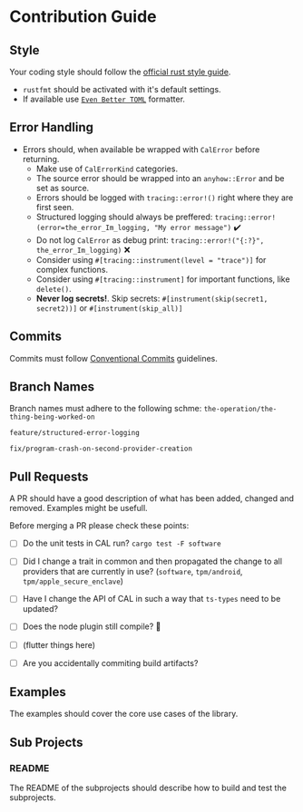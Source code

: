 # Contribution Guide

## Style

Your coding style should follow the [official rust style guide](https://doc.rust-lang.org/nightly/style-guide/).

* `rustfmt` should be activated with it's default settings.
* If available use [`Even Better TOML`](https://marketplace.visualstudio.com/items?itemName=tamasfe.even-better-toml) formatter.


## Error Handling

* Errors should, when available be wrapped with `CalError` before returning. 
    * Make use of `CalErrorKind` categories. 
    * The source error should be wrapped into an `anyhow::Error` and be set as source.
    * Errors should be logged with `tracing::error!()` right where they are first seen.
    * Structured logging should always be preffered: `tracing::error!(error=the_error_Im_logging, "My error message")` ✔️
    * Do not log `CalError` as debug print: `tracing::error!("{:?}", the_error_Im_logging)` ❌
    * Consider using `#[tracing::instrument(level = "trace")]` for complex functions.
    * Consider using `#[tracing::instrument]` for important functions, like `delete()`.
    * **Never log secrets!**. Skip secrets: `#[instrument(skip(secret1, secret2))]` or `#[instrument(skip_all)]`


## Commits

Commits must follow [Conventional Commits](https://www.conventionalcommits.org/en/v1.0.0/) guidelines.


## Branch Names

Branch names must adhere to the following schme: `the-operation/the-thing-being-worked-on`

```
feature/structured-error-logging
```
```
fix/program-crash-on-second-provider-creation
```


## Pull Requests

A PR should have a good description of what has been added, changed and removed. Examples might be usefull.

Before merging a PR please check these points:
* [ ] Do the unit tests in CAL run? `cargo test -F software`
* [ ] Did I change a trait in common and then propagated the change to all providers that are currently in use? (`software`, `tpm/android`, `tpm/apple_secure_enclave`)
* [ ] Have I change the API of CAL in such a way that `ts-types` need to be updated?
* [ ] Does the node plugin still compile? 👀
* [ ] (flutter things here)
* [ ] Are you accidentally commiting build artifacts?


## Examples

The examples should cover the core use cases of the library.


## Sub Projects

### README

The README of the subprojects should describe how to build and test the subprojects.

